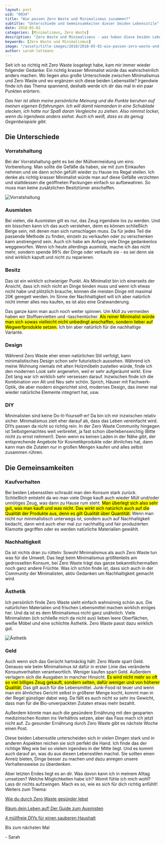 ```yaml
---
layout: post
uid: "0034"
title: "Wie passen Zero Waste und Minimalismus zusammen?"
subtitle: "Unterschiede und Gemeinsamkeiten dieser beiden Lebensstile"
date: 2018-05-02
categories: [Minimalismus, Zero Waste]
description: "Zero Waste und Minimalismus - was haben diese beiden Lebensstile gemein? Vieles würde ein richtiger Minimalist wahrscheinlich anders machen."
keywords: [Zero Waste und Minimalismus]
image: "/assets/title-images/2018/2018-05-02-wie-passen-zero-waste-und-minimalismus-zusammen.jpg"
author: sarah-lettmann
---
```

Seit ich so richtig mit Zero Waste losgelegt habe, kam mir immer wieder folgender Gedanke: Ein richtig krasser Minimalist würde das wahrscheinlich anders machen. Wo liegen also große Unterschiede zwischen Minimalismus und Zero Waste und wo ergänzen sich diese beiden Lebensstile? Irgendwie finde ich das Thema spannend, deshalb werde ich dir das mal in ein paar Punkten erörtern.

_Das hier ist allein meine persönliche Meinung und die Punkte beruhen auf meinen eigenen Erfahrungen. Ich will damit niemanden in eine Schublade stecken, ich hatte nur Spaß daran Vergleiche zu ziehen. Also nimmst locker, wenn du irgendwas anders siehst. Auch ich weiß, dass es da genug Gegenbeispiele gibt._

## Die Unterschiede

### Vorratshaltung  
Bei der Vorratshaltung geht es bei der Müllvermeidung um eins: Vorbereitung. Man sollte die Gefäße da haben, sie mit zum Einkaufen nehmen und sie dann schön gefüllt wieder zu Hause ins Regal stellen. Ich denke als richtig krasser Minimalist würde man auf diese Gefäße verzichten und stattdessen die geöffneten Packungen einfach so aufbewahren. So muss man keine zusätzlichen Besitztümer anschaffen.

![Vorratshaltung](/assets/inpost-images/2018/2018-05-02-vorratshaltung.jpg "© {{ site.title }}")

### Ausmisten
Bei vielen, die Ausmisten gilt es nur, das Zeug irgendwie los zu werden. Und ein bisschen kann ich das auch verstehen, denn es können schließlich Berge sein, mit denen man sich rumschlagen muss. Da für jedes Teil die passende Methode zu finden, einzeln zu verkaufen oder zu verschenken kann anstrengend sein. Auch ich habe am Anfang viele Dinge gedankenlos weggeworfen. Wenn ich heute allerdings ausmiste, mache ich das nicht mehr, sondern spende 99% der Dinge oder verkaufe sie - es sei denn sie sind wirklich kaputt und nicht zu reparieren.

### Besitz
Das ist ein wirklich schwieriger Punkt. Als Minimalist bin ich einerseits der Ansicht, dass ich mich nicht an Dinge binden muss und wenn ich etwas nicht habe und plötzlich brauche, können die meisten Dinge mit maximal 20€ geregelt werden. Im Sinne der Nachhaltigkeit will ich aber natürlich nicht immer alles neu kaufen, es ist also eine Gratwanderung.

Das ganze kann man auch noch weiter spinnen. Um Müll zu vermeiden haben wir Stoffservietten und -taschentücher. <mark>Als reiner Minimalist würde man sich sowas vielleicht nicht unbedingt anschaffen, sondern lieber auf Wegwerfprodukte setzen.</mark> Ich bin aber natürlich für die nachhaltige Variante.

### Design
Während Zero Waste eher einen natürlichen Stil verfolgt, kann minimalistisches Design schon sehr futuristisch aussehen. Während ich meine Wohnung niemals mit alten Holzmöbeln zustellen würde, finde ich den modernen Look sehr angenehm, weil er sehr aufgeräumt wirkt. Eine Zeit lang war ich wirklich sehr versessen darauf. Inzwischen finde ich die Kombination von Alt und Neu sehr schön. Sprich, Häuser mit Fachwerk-Optik, die aber modern eingerichtet sind, modernes Design, das immer mal wieder natürliche Elemente integriert hat, usw.

### DIY  
Minimalisten sind keine Do-It-Yourself-er! Da bin ich mir inzwischen relativ sicher. Minimalismus zielt eher darauf ab, dass das Leben vereinfacht wird. DIYs passen da nicht so richtig rein. In der Zero Waste Community hingegen ist Selbstgemachtes weit verbreitet, ja fast schon überlebenswichtig (Bitte nicht zu ernst nehmen!). Denn wenn es keinen Laden in der Nähe gibt, der entsprechende Angebote für Kosmetikprodukte oder ähnliches hat, dann kann man die Zutaten nur in großen Mengen kaufen und alles selbst zusammen rühren.

## Die Gemeinsam&shy;keiten

### Kaufverhalten  
Bei beiden Lebensstilen schraubt man den Konsum stark zurück. Schließlich entsteht da wo man viele Dinge kauft auch wieder Müll und/oder unnötiges Zeug, was dann zu Hause rum steht. <mark>Man überlegt sich also sehr gut, was man kauft und was nicht. Das wirkt sich natürlich auch auf die Qualität der Produkte aus, denn es gilt Qualität über Quantität.</mark> Wenn man nicht nur minimalistisch unterwegs ist, sondern auch auf Nachhaltigkeit bedacht, dann wird auch eher mal zur nachhaltig und fair produzierten Klamotte gegriffen oder es werden natürliche Materialien gewählt.

### Nachhaltigkeit  
Da ist nichts dran zu rütteln: Sowohl Minimalismus als auch Zero Waste tun was für die Umwelt. Das liegt beim Minimalismus größtenteils am gedrosselten Konsum, bei Zero Waste trägt das ganze bekanntlichermaßen noch ganz andere Früchte. Was ich schön finde ist, dass sich auch in der Community der Minimalisten, aktiv Gedanken um Nachhaltigkeit gemacht wird.

### Ästhetik
Ich persönlich finde Zero Waste sieht einfach wahnsinnig schön aus. Die natürlichen Materialien und frischen Lebensmittel machen wirklich einiges her. Und da ist es dem Minimalismus nicht ganz unähnlich. Viele Minimalisten (ich schließe mich da nicht aus) lieben leere Oberflächen, weiße Möbel und eine schlichte Ästhetik. Zero Waste passt dazu wirklich gut.

![Ästhetik](/assets/inpost-images/2018/2018-05-02-aesthetik.jpg "© {{ site.title }}")

### Geld
Auch wenn sich das Gerücht hartnäckig hält: Zero Waste spart Geld. Genauso wie beim Minimalismus ist dafür in erster Linie das veränderte Konsumverhalten verantwortlich. Weniger kaufen spart Geld. Außerdem verlagern sich die Ausgaben in mancher Hinsicht. <mark>Es wird nicht mehr so oft so viel billiges Zeug gekauft, sondern selten, dafür weniger und von höherer Qualität.</mark> Das gilt auch für die Lebensmittel. Junk-Food ist teuer und wenn man ein ähnliches Gericht selbst in größerer Menge kocht, kommt man in der Regel günstiger dabei weg. Da fällt es auch nicht so sehr ins Gewicht, dass man für die Bio-unverpackten Zutaten etwas mehr bezahlt.

Außerdem könnte man auch die gesündere Ernährung mit den gesparten medizinischen Kosten ins Verhältnis setzen, aber das Fass mach ich jetzt nicht auf. Zu gesunder Ernährung durch Zero Waste gibt es nächste Woche einen Post.

Diese beiden Lebensstile unterscheiden sich in vielen Dingen stark und in anderen Aspekten reichen sie sich perfekt die Hand. Ich finde das der richtige Weg wie bei so vielem irgendwo in der Mitte liegt. Und es kommt auch darauf an, was du aus diesen Lebensstilen machst. Sie sollten einen Anreiz bieten, Dinge besser zu machen und dazu anregen unsere Verhaltensweise zu überdenken.

Aber letzten Endes liegt es an dir. Was davon kann ich in meinem Alltag umsetzen? Welche Möglichkeiten habe ich? Womit fühle ich mich wohl? Lass dir nichts aufzwingen. Mach es so, wie es sich für dich richtig anfühlt! Weiters zum Thema:

[Wie du durch Zero Waste gesünder lebst](/blog/wie-du-durch-zero-waste-gesuender-lebst/)

[Räum dein Leben auf! Der Guide zum Ausmisten](/blog/raeum-dein-leben-auf-der-guide-zum-ausmisten/)

[4 müllfreie DIYs für einen sauberen Haushalt](/blog/4-muellfreie-diys-fuer-einen-sauberen-haushalt/)

Bis zum nächsten Mal

\- Sarah
